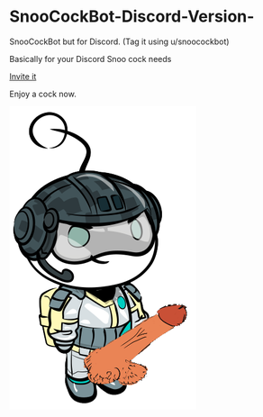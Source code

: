 # SnooCockBot-Discord-Version-
SnooCockBot but for Discord. (Tag it using u/snoocockbot)

Basically for your Discord Snoo cock needs

[Invite it](https://discord.com/api/oauth2/authorize?client_id=836728250158809149&permissions=2147551232&redirect_uri=https%3A%2F%2Fdeltara3.github.io&scope=bot)

Enjoy a cock now.

![Snoo cock](/snoocockbot-main-discord/Elemento_Spherewithacock.png)
